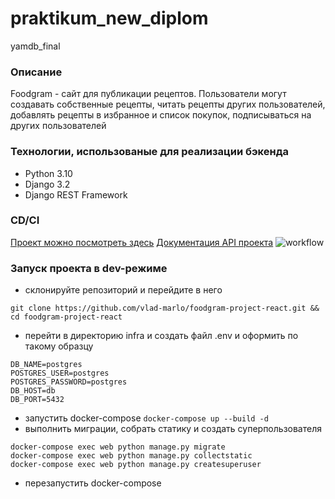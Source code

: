 # praktikum_new_diplom
yamdb_final
### Описание
Foodgram - сайт для публикации рецептов.
Пользователи могут создавать собственные рецепты, читать рецепты других
пользователей, добавлять рецепты в избранное и список покупок, подписываться
на других пользователей
### Технологии, использованые для реализации бэкенда
- Python 3.10
- Django 3.2
- Django REST Framework
### CD/CI
[Проект можно посмотреть здесь](http://marlo.sytes.net)
[Документация API проекта](http://marlo.sytes.net/api/docs/)
![workflow](https://github.com/vlad-marlo/foodgram-project-react/actions/workflows/main.yml/badge.svg)
### Запуск проекта в dev-режиме
- склонируйте репозиторий и перейдите в него
```
git clone https://github.com/vlad-marlo/foodgram-project-react.git && cd foodgram-project-react
```
- перейти в директорию infra и создать файл .env и оформить по такому образцу
```
DB_NAME=postgres
POSTGRES_USER=postgres
POSTGRES_PASSWORD=postgres
DB_HOST=db
DB_PORT=5432 
```
- запустить docker-compose ```docker-compose up --build -d```
- выполнить миграции, собрать статику и создать суперпользователя
```
docker-compose exec web python manage.py migrate
docker-compose exec web python manage.py collectstatic
docker-compose exec web python manage.py createsuperuser
```
- перезапустить docker-compose
